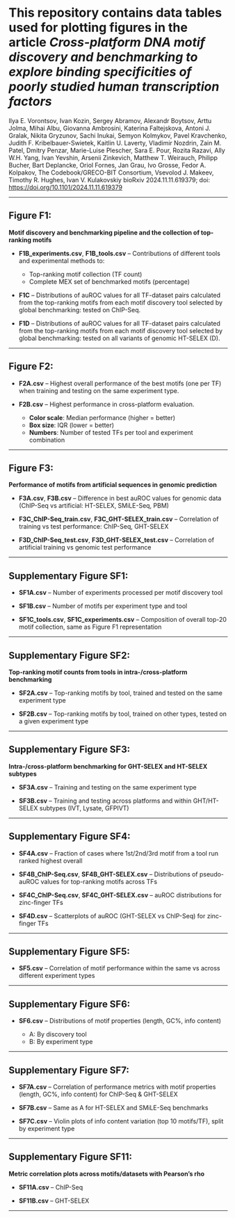 
# This repository contains data tables used for plotting figures in the article *Cross-platform DNA motif discovery and benchmarking to explore binding specificities of poorly studied human transcription factors*
Ilya E. Vorontsov, Ivan Kozin, Sergey Abramov, Alexandr Boytsov, Arttu Jolma, Mihai Albu, Giovanna Ambrosini, Katerina Faltejskova, Antoni J. Gralak, Nikita Gryzunov, Sachi Inukai, Semyon Kolmykov, Pavel Kravchenko, Judith F. Kribelbauer-Swietek, Kaitlin U. Laverty, Vladimir Nozdrin, Zain M. Patel, Dmitry Penzar, Marie-Luise Plescher, Sara E. Pour, Rozita Razavi, Ally W.H. Yang, Ivan Yevshin, Arsenii Zinkevich, Matthew T. Weirauch, Philipp Bucher, Bart Deplancke, Oriol Fornes, Jan Grau, Ivo Grosse, Fedor A. Kolpakov, The Codebook/GRECO-BIT Consortium, Vsevolod J. Makeev, Timothy R. Hughes, Ivan V. Kulakovskiy
bioRxiv 2024.11.11.619379; doi: https://doi.org/10.1101/2024.11.11.619379


---

## **Figure F1:**

**Motif discovery and benchmarking pipeline and the collection of top-ranking motifs**

* **F1B\_experiments.csv**, **F1B\_tools.csv** – Contributions of different tools and experimental methods to:

  * Top-ranking motif collection (TF count)
  * Complete MEX set of benchmarked motifs (percentage)

* **F1C** –  Distributions of auROC values for all TF-dataset pairs calculated from the top-ranking motifs from each motif discovery tool selected by global benchmarking: tested on ChIP-Seq.

* **F1D** –  Distributions of auROC values for all TF-dataset pairs calculated from the top-ranking motifs from each motif discovery tool selected by global benchmarking: tested on all variants of genomic HT-SELEX (D). 

---

## **Figure F2:**

* **F2A.csv** – Highest overall performance of the best motifs (one per TF) when training and testing on the same experiment type.

* **F2B.csv** – Highest performance in cross-platform evaluation.

  * **Color scale**: Median performance (higher = better)
  * **Box size**: IQR (lower = better)
  * **Numbers**: Number of tested TFs per tool and experiment combination

---

## **Figure F3:**

**Performance of motifs from artificial sequences in genomic prediction**

* **F3A.csv**, **F3B.csv** – Difference in best auROC values for genomic data (ChIP-Seq vs artificial: HT-SELEX, SMiLE-Seq, PBM)

* **F3C\_ChIP-Seq\_train.csv**, **F3C\_GHT-SELEX\_train.csv** – Correlation of training vs test performance: ChIP-Seq, GHT-SELEX

* **F3D\_ChIP-Seq\_test.csv**, **F3D\_GHT-SELEX\_test.csv** – Correlation of artificial training vs genomic test performance

---

## **Supplementary Figure SF1:**

* **SF1A.csv** – Number of experiments processed per motif discovery tool

* **SF1B.csv** – Number of motifs per experiment type and tool

* **SF1C\_tools.csv**, **SF1C\_experiments.csv** – Composition of overall top-20 motif collection, same as Figure F1 representation

---

## **Supplementary Figure SF2:**

**Top-ranking motif counts from tools in intra-/cross-platform benchmarking**

* **SF2A.csv** – Top-ranking motifs by tool, trained and tested on the same experiment type

* **SF2B.csv** – Top-ranking motifs by tool, trained on other types, tested on a given experiment type


---

## **Supplementary Figure SF3:**

**Intra-/cross-platform benchmarking for GHT-SELEX and HT-SELEX subtypes**

* **SF3A.csv** – Training and testing on the same experiment type

* **SF3B.csv** – Training and testing across platforms and within GHT/HT-SELEX subtypes (IVT, Lysate, GFPIVT)

---

## **Supplementary Figure SF4:**

* **SF4A.csv** – Fraction of cases where 1st/2nd/3rd motif from a tool run ranked highest overall

* **SF4B\_ChIP-Seq.csv**, **SF4B\_GHT-SELEX.csv** – Distributions of pseudo-auROC values for top-ranking motifs across TFs

* **SF4C\_ChIP-Seq.csv**, **SF4C\_GHT-SELEX.csv** – auROC distributions for zinc-finger TFs

* **SF4D.csv** – Scatterplots of auROC (GHT-SELEX vs ChIP-Seq) for zinc-finger TFs

---

## **Supplementary Figure SF5:**

* **SF5.csv** – Correlation of motif performance within the same vs across different experiment types

---

## **Supplementary Figure SF6:**

* **SF6.csv** – Distributions of motif properties (length, GC%, info content)

  * A: By discovery tool
  * B: By experiment type

---

## **Supplementary Figure SF7:**

* **SF7A.csv** – Correlation of performance metrics with motif properties (length, GC%, info content) for ChIP-Seq & GHT-SELEX

* **SF7B.csv** – Same as A for HT-SELEX and SMiLE-Seq benchmarks

* **SF7C.csv** – Violin plots of info content variation (top 10 motifs/TF), split by experiment type

---

## **Supplementary Figure SF11:**

**Metric correlation plots across motifs/datasets with Pearson’s rho**

* **SF11A.csv** – ChIP-Seq

* **SF11B.csv** – GHT-SELEX

---

